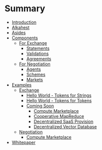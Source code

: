 # Summary

- [Introduction](./Introduction.md)
- [Alkahest](./Alkahest.md)
- [Asides](./Asides.md)
- [Components]()
	- [For Exchange](./Components/For_Exchange.md)
		- [Statements](./Components/For_Exchange/Statements.md)
		- [Validations](./Components/For_Exchange/Validations.md)
		- [Agreements](./Components/For_Exchange/Agreements.md)
	- [For Negotiation](./Components/For_Negotiation.md)
		- [Agents](./Components/For_Negotiation/Agents.md)
		- [Schemes](./Components/For_Negotiation/Schemes.md)
		- [Markets](./Components/For_Negotiation/Markets.md)
- [Examples]()
	- [Exchange]()
		- [Hello World - Tokens for Strings](./Examples/Exchange/Hello_World_-_Tokens_for_Strings.md)
		- [Hello World - Tokens for Tokens](./Examples/Exchange/Hello_World_-_Tokens_for_Tokens.md)
		- [Coming Soon]()
			- [Compute Marketplace](./Examples/Exchange/Coming_Soon/Compute_Marketplace.md)
			- [Cooperative MapReduce](./Examples/Exchange/Coming_Soon/Cooperative_MapReduce.md)
			- [Decentralized SaaS Provision](./Examples/Exchange/Coming_Soon/Decentralized_SaaS_Provision.md)
			- [Decentralized Vector Database](./Examples/Exchange/Coming_Soon/Decentralized_Vector_Database.md)
	- [Negotiation]()
		- [Compute Marketplace](./Examples/Negotiation/Compute_Marketplace.md)
- [Whitepaper](./Whitepaper.md)
